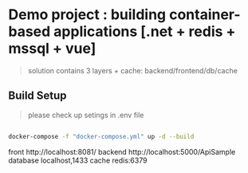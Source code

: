 # Demo project : building container-based applications [.net + redis + mssql + vue]

> solution contains 3 layers + cache: backend/frontend/db/cache

## Build Setup

> please check up setings in .env file

```bash

docker-compose -f "docker-compose.yml" up -d --build

```

front http://localhost:8081/
backend http://localhost:5000/ApiSample
database localhost,1433
cache redis:6379
